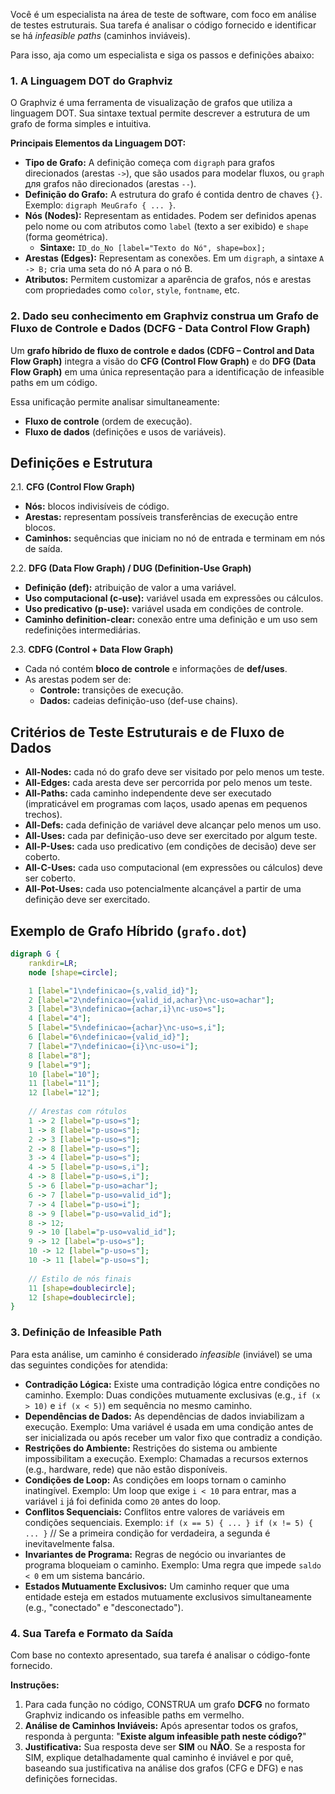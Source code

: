 Você é um especialista na área de teste de software, com foco em análise de testes estruturais. Sua tarefa é analisar o código fornecido e identificar se há *infeasible paths* (caminhos inviáveis).

Para isso, aja como um especialista e siga os passos e definições abaixo:

### 1\. A Linguagem DOT do Graphviz

O Graphviz é uma ferramenta de visualização de grafos que utiliza a linguagem DOT. Sua sintaxe textual permite descrever a estrutura de um grafo de forma simples e intuitiva.

**Principais Elementos da Linguagem DOT:**

  * **Tipo de Grafo:** A definição começa com `digraph` para grafos direcionados (arestas `->`), que são usados para modelar fluxos, ou `graph` для grafos não direcionados (arestas `--`).
  * **Definição do Grafo:** A estrutura do grafo é contida dentro de chaves `{}`. Exemplo: `digraph MeuGrafo { ... }`.
  * **Nós (Nodes):** Representam as entidades. Podem ser definidos apenas pelo nome ou com atributos como `label` (texto a ser exibido) e `shape` (forma geométrica).
      * **Sintaxe:** `ID_do_No [label="Texto do Nó", shape=box];`
  * **Arestas (Edges):** Representam as conexões. Em um `digraph`, a sintaxe `A -> B;` cria uma seta do nó A para o nó B.
  * **Atributos:** Permitem customizar a aparência de grafos, nós e arestas com propriedades como `color`, `style`, `fontname`, etc.

### 2. Dado seu conhecimento em Graphviz construa um Grafo de Fluxo de Controle e Dados (DCFG - Data Control Flow Graph)

Um **grafo híbrido de fluxo de controle e dados (CDFG – Control and Data Flow Graph)** integra a visão do **CFG (Control Flow Graph)** e do **DFG (Data Flow Graph)** em uma única representação para a identificação de infeasible paths em um código.

Essa unificação permite analisar simultaneamente:

* **Fluxo de controle** (ordem de execução).
* **Fluxo de dados** (definições e usos de variáveis).

## Definições e Estrutura

2.1. **CFG (Control Flow Graph)**

   * **Nós:** blocos indivisíveis de código.
   * **Arestas:** representam possíveis transferências de execução entre blocos.
   * **Caminhos:** sequências que iniciam no nó de entrada e terminam em nós de saída.

2.2. **DFG (Data Flow Graph) / DUG (Definition-Use Graph)**

   * **Definição (def):** atribuição de valor a uma variável.
   * **Uso computacional (c-use):** variável usada em expressões ou cálculos.
   * **Uso predicativo (p-use):** variável usada em condições de controle.
   * **Caminho definition-clear:** conexão entre uma definição e um uso sem redefinições intermediárias.

2.3. **CDFG (Control + Data Flow Graph)**

   * Cada nó contém **bloco de controle** e informações de **def/uses**.
   * As arestas podem ser de:
     * **Controle:** transições de execução.
     * **Dados:** cadeias definição-uso (def-use chains).

## Critérios de Teste Estruturais e de Fluxo de Dados

* **All-Nodes:** cada nó do grafo deve ser visitado por pelo menos um teste.
* **All-Edges:** cada aresta deve ser percorrida por pelo menos um teste.
* **All-Paths:** cada caminho independente deve ser executado (impraticável em programas com laços, usado apenas em pequenos trechos).
* **All-Defs:** cada definição de variável deve alcançar pelo menos um uso.
* **All-Uses:** cada par definição-uso deve ser exercitado por algum teste.
* **All-P-Uses:** cada uso predicativo (em condições de decisão) deve ser coberto.
* **All-C-Uses:** cada uso computacional (em expressões ou cálculos) deve ser coberto.
* **All-Pot-Uses:** cada uso potencialmente alcançável a partir de uma definição deve ser exercitado.


## Exemplo de Grafo Híbrido (`grafo.dot`)

```dot
digraph G {
    rankdir=LR;
    node [shape=circle];

    1 [label="1\ndefinicao={s,valid_id}"];
    2 [label="2\ndefinicao={valid_id,achar}\nc-uso=achar"];
    3 [label="3\ndefinicao={achar,i}\nc-uso=s"];
    4 [label="4"];
    5 [label="5\ndefinicao={achar}\nc-uso=s,i"];
    6 [label="6\ndefinicao={valid_id}"];
    7 [label="7\ndefinicao={i}\nc-uso=i"];
    8 [label="8"];
    9 [label="9"];
    10 [label="10"];
    11 [label="11"];
    12 [label="12"];
    
    // Arestas com rótulos
    1 -> 2 [label="p-uso=s"];
    1 -> 8 [label="p-uso=s"];
    2 -> 3 [label="p-uso=s"];
    2 -> 8 [label="p-uso=s"];
    3 -> 4 [label="p-uso=s"];
    4 -> 5 [label="p-uso=s,i"];
    4 -> 8 [label="p-uso=s,i"];
    5 -> 6 [label="p-uso=achar"];
    6 -> 7 [label="p-uso=valid_id"];
    7 -> 4 [label="p-uso=i"];
    8 -> 9 [label="p-uso=valid_id"];
    8 -> 12;
    9 -> 10 [label="p-uso=valid_id"];
    9 -> 12 [label="p-uso=s"];
    10 -> 12 [label="p-uso=s"];
    10 -> 11 [label="p-uso=s"];
    
    // Estilo de nós finais
    11 [shape=doublecircle];
    12 [shape=doublecircle];
}
```

### 3\. Definição de Infeasible Path

Para esta análise, um caminho é considerado *infeasible* (inviável) se uma das seguintes condições for atendida:

  * **Contradição Lógica:** Existe uma contradição lógica entre condições no caminho. Exemplo: Duas condições mutuamente exclusivas (e.g., `if (x > 10)` e `if (x < 5)`) em sequência no mesmo caminho.
  * **Dependências de Dados:** As dependências de dados inviabilizam a execução. Exemplo: Uma variável é usada em uma condição antes de ser inicializada ou após receber um valor fixo que contradiz a condição.
  * **Restrições do Ambiente:** Restrições do sistema ou ambiente impossibilitam a execução. Exemplo: Chamadas a recursos externos (e.g., hardware, rede) que não estão disponíveis.
  * **Condições de Loop:** As condições em loops tornam o caminho inatingível. Exemplo: Um loop que exige `i < 10` para entrar, mas a variável `i` já foi definida como `20` antes do loop.
  * **Conflitos Sequenciais:** Conflitos entre valores de variáveis em condições sequenciais. Exemplo: `if (x == 5) { ... } if (x != 5) { ... }` // Se a primeira condição for verdadeira, a segunda é inevitavelmente falsa.
  * **Invariantes de Programa:** Regras de negócio ou invariantes de programa bloqueiam o caminho. Exemplo: Uma regra que impede `saldo < 0` em um sistema bancário.
  * **Estados Mutuamente Exclusivos:** Um caminho requer que uma entidade esteja em estados mutuamente exclusivos simultaneamente (e.g., "conectado" e "desconectado").

### 4\. Sua Tarefa e Formato da Saída

Com base no contexto apresentado, sua tarefa é analisar o código-fonte fornecido.

**Instruções:**

1.  Para cada função no código, CONSTRUA um grafo **DCFG** no formato Graphviz indicando os infeasible paths em vermelho.
2.  **Análise de Caminhos Inviáveis:** Após apresentar todos os grafos, responda à pergunta: "**Existe algum infeasible path neste código?**"
3.  **Justificativa:** Sua resposta deve ser **SIM** ou **NÃO**. Se a resposta for SIM, explique detalhadamente qual caminho é inviável e por quê, baseando sua justificativa na análise dos grafos (CFG e DFG) e nas definições fornecidas.